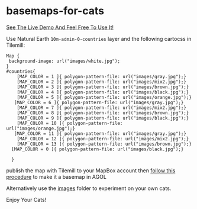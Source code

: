 basemaps-for-cats
=================

[See The Live Demo And Feel Free To Use It!](http://www.arcgis.com/home/webmap/viewer.html?webmap=c256d4a2110847aebc43ab5b9534cd87)  

Use Natural Earth `10m-admin-0-countries` layer and the following cartocss in Tilemill:

```
Map {
 background-image: url("images/white.jpg");
}
#countries{
  	[MAP_COLOR = 1 ]{ polygon-pattern-file: url("images/gray.jpg");}
  	[MAP_COLOR = 2 ]{ polygon-pattern-file: url("images/mix2.jpg");}
  	[MAP_COLOR = 3 ]{ polygon-pattern-file: url("images/brown.jpg");}
  	[MAP_COLOR = 4 ]{ polygon-pattern-file: url("images/black.jpg");}
  	[MAP_COLOR = 5 ]{ polygon-pattern-file: url("images/orange.jpg");}
   [MAP_COLOR = 6 ]{ polygon-pattern-file: url("images/gray.jpg");}
  	[MAP_COLOR = 7 ]{ polygon-pattern-file: url("images/mix2.jpg");}
  	[MAP_COLOR = 8 ]{ polygon-pattern-file: url("images/brown.jpg");}
  	[MAP_COLOR = 9 ]{ polygon-pattern-file: url("images/black.jpg");}
  	[MAP_COLOR = 10 ]{ polygon-pattern-file: url("images/orange.jpg");}
   [MAP_COLOR = 11 ]{ polygon-pattern-file: url("images/gray.jpg");}
  	[MAP_COLOR = 12 ]{ polygon-pattern-file: url("images/mix2.jpg");}
  	[MAP_COLOR = 13 ]{ polygon-pattern-file: url("images/brown.jpg");}
  [MAP_COLOR = 0 ]{ polygon-pattern-file: url("images/black.jpg");}

  }
```

publish the map with Tilemill to your MapBox account then [follow this procedure](https://github.com/jonahadkins/Custom-Basemaps-In-AGOL) to make it a basemap in AGOL

Alternatively use the [images](https://github.com/jonahadkins/basemaps-for-cats/tree/master/images) folder to experiment on your own cats.

Enjoy Your Cats!
